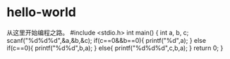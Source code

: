 # hello-world
从这里开始编程之路。
#include <stdio.h>
int main()
{
int a, b, c;
scanf("%d%d%d",&a,&b,&c);
if(c==0&&b==0){
 printf("%d",a);
}
else if(c==0){
 printf("%d%d",b,a);
}
else{
 printf("%d%d%d",c,b,a);
}
 return 0;
}
